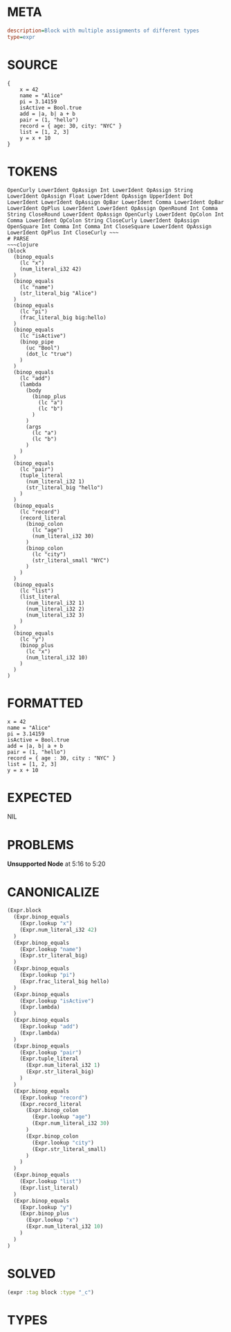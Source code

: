 # META
~~~ini
description=Block with multiple assignments of different types
type=expr
~~~
# SOURCE
~~~roc
{
    x = 42
    name = "Alice"
    pi = 3.14159
    isActive = Bool.true
    add = |a, b| a + b
    pair = (1, "hello")
    record = { age: 30, city: "NYC" }
    list = [1, 2, 3]
    y = x + 10
}
~~~
# TOKENS
~~~text
OpenCurly LowerIdent OpAssign Int LowerIdent OpAssign String LowerIdent OpAssign Float LowerIdent OpAssign UpperIdent Dot LowerIdent LowerIdent OpAssign OpBar LowerIdent Comma LowerIdent OpBar LowerIdent OpPlus LowerIdent LowerIdent OpAssign OpenRound Int Comma String CloseRound LowerIdent OpAssign OpenCurly LowerIdent OpColon Int Comma LowerIdent OpColon String CloseCurly LowerIdent OpAssign OpenSquare Int Comma Int Comma Int CloseSquare LowerIdent OpAssign LowerIdent OpPlus Int CloseCurly ~~~
# PARSE
~~~clojure
(block
  (binop_equals
    (lc "x")
    (num_literal_i32 42)
  )
  (binop_equals
    (lc "name")
    (str_literal_big "Alice")
  )
  (binop_equals
    (lc "pi")
    (frac_literal_big big:hello)
  )
  (binop_equals
    (lc "isActive")
    (binop_pipe
      (uc "Bool")
      (dot_lc "true")
    )
  )
  (binop_equals
    (lc "add")
    (lambda
      (body
        (binop_plus
          (lc "a")
          (lc "b")
        )
      )
      (args
        (lc "a")
        (lc "b")
      )
    )
  )
  (binop_equals
    (lc "pair")
    (tuple_literal
      (num_literal_i32 1)
      (str_literal_big "hello")
    )
  )
  (binop_equals
    (lc "record")
    (record_literal
      (binop_colon
        (lc "age")
        (num_literal_i32 30)
      )
      (binop_colon
        (lc "city")
        (str_literal_small "NYC")
      )
    )
  )
  (binop_equals
    (lc "list")
    (list_literal
      (num_literal_i32 1)
      (num_literal_i32 2)
      (num_literal_i32 3)
    )
  )
  (binop_equals
    (lc "y")
    (binop_plus
      (lc "x")
      (num_literal_i32 10)
    )
  )
)
~~~
# FORMATTED
~~~roc
x = 42
name = "Alice"
pi = 3.14159
isActive = Bool.true
add = |a, b| a + b
pair = (1, "hello")
record = { age : 30, city : "NYC" }
list = [1, 2, 3]
y = x + 10
~~~
# EXPECTED
NIL
# PROBLEMS
**Unsupported Node**
at 5:16 to 5:20

# CANONICALIZE
~~~clojure
(Expr.block
  (Expr.binop_equals
    (Expr.lookup "x")
    (Expr.num_literal_i32 42)
  )
  (Expr.binop_equals
    (Expr.lookup "name")
    (Expr.str_literal_big)
  )
  (Expr.binop_equals
    (Expr.lookup "pi")
    (Expr.frac_literal_big hello)
  )
  (Expr.binop_equals
    (Expr.lookup "isActive")
    (Expr.lambda)
  )
  (Expr.binop_equals
    (Expr.lookup "add")
    (Expr.lambda)
  )
  (Expr.binop_equals
    (Expr.lookup "pair")
    (Expr.tuple_literal
      (Expr.num_literal_i32 1)
      (Expr.str_literal_big)
    )
  )
  (Expr.binop_equals
    (Expr.lookup "record")
    (Expr.record_literal
      (Expr.binop_colon
        (Expr.lookup "age")
        (Expr.num_literal_i32 30)
      )
      (Expr.binop_colon
        (Expr.lookup "city")
        (Expr.str_literal_small)
      )
    )
  )
  (Expr.binop_equals
    (Expr.lookup "list")
    (Expr.list_literal)
  )
  (Expr.binop_equals
    (Expr.lookup "y")
    (Expr.binop_plus
      (Expr.lookup "x")
      (Expr.num_literal_i32 10)
    )
  )
)
~~~
# SOLVED
~~~clojure
(expr :tag block :type "_c")
~~~
# TYPES
~~~roc
~~~
